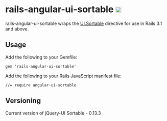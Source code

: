 # rails-angular-ui-sortable <a href="http://badge.fury.io/rb/rails-angular-ui-sortable"><img src="https://badge.fury.io/rb/rails-angular-ui-sortable.svg" alt="Gem Version" height="18"></a>

rails-angular-ui-sortable wraps the [UI.Sortable](https://github.com/angular-ui/ui-sortable) directive for use in Rails 3.1 and above.

## Usage

Add the following to your Gemfile:

    gem 'rails-angular-ui-sortable'

Add the following to your Rails JavaScript manifest file:

    //= require angular-ui-sortable

## Versioning

Current version of jQuery-UI Sortable - 0.13.3
